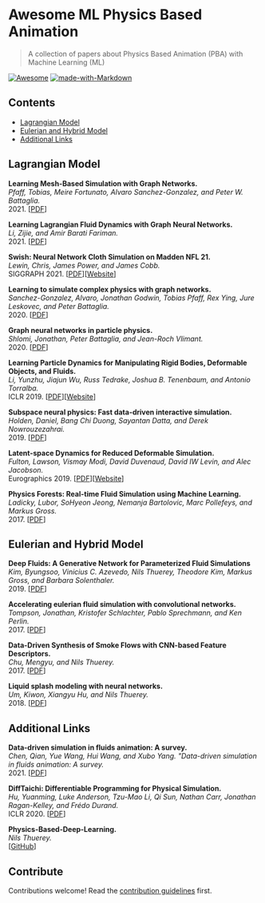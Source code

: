 # Awesome ML Physics Based Animation 

> A collection of papers about Physics Based Animation (PBA) with Machine Learning (ML)

[![Awesome](https://awesome.re/badge.svg)](https://awesome.re)
[![made-with-Markdown](https://img.shields.io/badge/Made%20with-Markdown-1f425f.svg)](http://commonmark.org)

## Contents

- [Lagrangian Model](#lagrangian-model)
- [Eulerian and Hybrid Model](#eulerian-and-hybrid-model)
- [Additional Links](#additional-links)

## Lagrangian Model

**Learning Mesh-Based Simulation with Graph Networks.**<br>
*Pfaff, Tobias, Meire Fortunato, Alvaro Sanchez-Gonzalez, and Peter W. Battaglia.*<br>
2021. [[PDF](https://arxiv.org/pdf/2010.03409)]

**Learning Lagrangian Fluid Dynamics with Graph Neural Networks.**<br>
*Li, Zijie, and Amir Barati Fariman.*<br>
2021. [[PDF](https://openreview.net/pdf?id=7WwYBADS3E_)]

**Swish: Neural Network Cloth Simulation on Madden NFL 21.**<br>
*Lewin, Chris, James Power, and James Cobb.*<br>
SIGGRAPH 2021. [[PDF](https://media.contentapi.ea.com/content/dam/ea/seed/presentations/seed-swish-cloth-simulation-madden-nfl.pdf)][[Website](https://www.ea.com/seed/news/swish-neural-network-cloth-sim-in-madden-nfl-21)]

**Learning to simulate complex physics with graph networks.**<br>
*Sanchez-Gonzalez, Alvaro, Jonathan Godwin, Tobias Pfaff, Rex Ying, Jure Leskovec, and Peter Battaglia.*<br>
2020. [[PDF](https://arxiv.org/pdf/2002.09405)]

**Graph neural networks in particle physics.**<br>
*Shlomi, Jonathan, Peter Battaglia, and Jean-Roch Vlimant.*<br>
2020. [[PDF](https://arxiv.org/pdf/2007.13681)]

**Learning Particle Dynamics for Manipulating Rigid Bodies, Deformable Objects, and Fluids.**<br>
*Li, Yunzhu, Jiajun Wu, Russ Tedrake, Joshua B. Tenenbaum, and Antonio Torralba.*<br>
ICLR 2019. [[PDF](http://dpi.csail.mit.edu/dpi-paper.pdf)][[Website](http://dpi.csail.mit.edu)]

**Subspace neural physics: Fast data-driven interactive simulation.**<br>
*Holden, Daniel, Bang Chi Duong, Sayantan Datta, and Derek Nowrouzezahrai.*<br>
2019. [[PDF](https://www.cim.mcgill.ca/~derek/files/Deep-Cloth-paper.pdf)]

**Latent-space Dynamics for Reduced Deformable Simulation.**<br>
*Fulton, Lawson, Vismay Modi, David Duvenaud, David IW Levin, and Alec Jacobson.*<br>
Eurographics 2019. [[PDF](https://www.dgp.toronto.edu/projects/latent-space-dynamics/latent-space-dynamics-for-reduced-deformable-simulation-eurographics-2019-fulton-et-al.pdf)][[Website](https://www.dgp.toronto.edu/projects/latent-space-dynamics/)]

**Physics Forests: Real-time Fluid Simulation using Machine Learning.**<br>
*Ladicky, Lubor, SoHyeon Jeong, Nemanja Bartolovic, Marc Pollefeys, and Markus Gross.*<br>
2017. [[PDF](https://people.inf.ethz.ch/ladickyl/fluid_sigasia15.pdf)]


## Eulerian and Hybrid Model

**Deep Fluids: A Generative Network for Parameterized Fluid Simulations**<br>
*Kim, Byungsoo, Vinicius C. Azevedo, Nils Thuerey, Theodore Kim, Markus Gross, and Barbara Solenthaler.*<br>
2019. [[PDF](https://arxiv.org/pdf/1806.02071)]

**Accelerating eulerian fluid simulation with convolutional networks.**<br>
*Tompson, Jonathan, Kristofer Schlachter, Pablo Sprechmann, and Ken Perlin.*<br>
2017. [[PDF](https://arxiv.org/pdf/1607.03597)]

**Data-Driven Synthesis of Smoke Flows with CNN-based Feature Descriptors.**<br>
*Chu, Mengyu, and Nils Thuerey.*<br>
2017. [[PDF](https://arxiv.org/pdf/1705.01425.pdf)]

**Liquid splash modeling with neural networks.**<br>
*Um, Kiwon, Xiangyu Hu, and Nils Thuerey.*<br>
2018. [[PDF](https://arxiv.org/pdf/1704.04456)]


## Additional Links

**Data-driven simulation in fluids animation: A survey.**<br>
*Chen, Qian, Yue Wang, Hui Wang, and Xubo Yang. "Data-driven simulation in fluids animation: A survey.*<br>
2021. [[PDF](http://vr-ih.com/vrih/resource/latest_accept/333305426272256.pdf)]

**DiffTaichi: Differentiable Programming for Physical Simulation.**<br>
*Hu, Yuanming, Luke Anderson, Tzu-Mao Li, Qi Sun, Nathan Carr, Jonathan Ragan-Kelley, and Frédo Durand.*<br>
ICLR 2020. [[PDF](https://arxiv.org/pdf/1910.00935)]

**Physics-Based-Deep-Learning.**<br>
*Nils Thuerey.*<br>
[[GitHub](https://github.com/thunil/Physics-Based-Deep-Learning)]

## Contribute

Contributions welcome! Read the [contribution guidelines](contributing.md) first.
